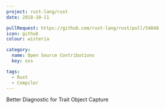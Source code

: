 ```yaml
---
project: rust-lang/rust
date: 2018-10-11

pullRequest: https://github.com/rust-lang/rust/pull/54848
icon: github
colour: wisteria

category:
  name: Open Source Contributions
  key: oss

tags:
  - Rust
  - Compiler
---
```

Better Diagnostic for Trait Object Capture
